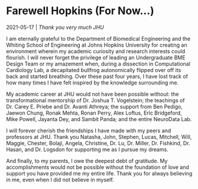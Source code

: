 # Farewell Hopkins (For Now...)
2021-05-17 | *Thank you very much JHU*

I am eternally grateful to the Department of Biomedical Engineering and the Whiting School of Engineering at Johns Hopkins University for creating an environment wherein my academic curiosity and research interests could flourish. I will never forget the privilege of leading an Undergraduate BME Design Team or my amazement when, during a dissection in Computational Cardiology Lab, a decapitated bullfrog autonomically flipped over off its back and started breathing. Over these past four years, I have lost track of how many times I have felt inspired by the knowledge surrounding me.

My academic career at JHU would not have been possible without: the transformational mentorship of Dr. Joshua T. Vogelstein; the teachings of Dr. Carey E. Priebe and Dr. Avanti Athreya; the support from Ben Pedigo, Jaewon Chung, Ronak Mehta, Ronan Perry, Alex Loftus, Eric Bridgeford, Mike Powell, Jayanta Dey, and Sambit Panda; and the entire NeuroData Lab.

I will forever cherish the friendships I have made with my peers and professors at JHU. Thank you Natasha, John, Stephen, Lucas, Mitchell, Will, Maggie, Chester, Bolaji, Angela, Christine, Dr. Lu, Dr. Miller, Dr. Fishkind, Dr. Hasan, and Dr. Logsdon for supporting me as I pursue my dreams.

And finally, to my parents, I owe the deepest debt of gratitude. My accomplishments would not be possible without the foundation of love and support you have provided me my entire life. Thank you for always believing in me, even when I did not believe in myself.
